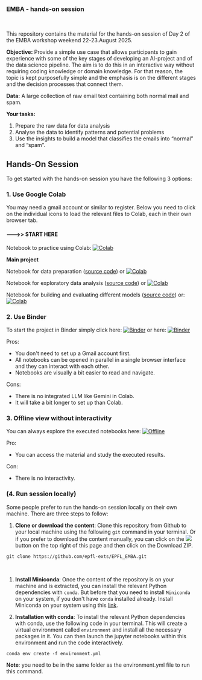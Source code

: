 
### EMBA - hands-on session

&nbsp;
&nbsp;

This repository contains the material for the hands-on session of Day 2 of the EMBA workshop weekend 22-23.August 2025.


**Objective:** Provide a simple use case that allows participants to gain experience with some of the key stages of developing an AI-project and of the data science pipeline. The aim is to do this in an interactive way without requiring coding knowledge or domain knowledge. For that reason, the topic is kept purposefully simple and the emphasis is on the different stages and the decision processes that connect them.  

**Data:**  A large collection of raw email text containing both normal mail and spam.

**Your tasks:** 
1. Prepare the raw data for data analysis
2. Analyse the data to identify patterns and potential problems
3. Use the insights to build a model that classifies the emails into “normal” and “spam”. 


## Hands-On Session

To get started with the hands-on session you have the following 3 options:

### 1. Use Google Colab   

You may need a gmail account or similar to register. Below you need to click on the individual icons to load the relevant files to Colab, each in their own browser tab.

#### --->> START HERE 
Notebook to practice using Colab:
[![Colab](https://colab.research.google.com/assets/colab-badge.svg)](https://colab.research.google.com/github/epfl-exts/EPFL_EMBA/blob/main/notebooks/colab_practice.ipynb) 

**Main project**

Notebook for data preparation ([source code](notebooks/data_preparation.ipynb)) or
[![Colab](https://colab.research.google.com/assets/colab-badge.svg)](https://colab.research.google.com/github/epfl-exts/EPFL_EMBA/blob/main/notebooks/data_preparation.ipynb) 

Notebook for exploratory data analysis ([source code](notebooks/EDA.ipynb)) or
[![Colab](https://colab.research.google.com/assets/colab-badge.svg)](https://colab.research.google.com/github/epfl-exts/EPFL_EMBA/blob/main/notebooks/EDA.ipynb) 

Notebook for building and evaluating different models ([source code](notebooks/supervised_learning.ipynb)) or:
[![Colab](https://colab.research.google.com/assets/colab-badge.svg)](https://colab.research.google.com/github/epfl-exts/EPFL_EMBA/blob/main/notebooks/supervised_learning.ipynb) 


### 2. Use Binder

To start the project in Binder simply click here: 
[![Binder](https://mybinder.org/badge_logo.svg)](https://mybinder.org/v2/gh/epfl-exts/EPFL_EMBA/HEAD)
or here:
[![Binder](https://mybinder.org/badge_logo.svg)](https://mybinder.org/v2/gh/epfl-exts/EPFL_EMBA/HEAD?urlpath=%2Fdoc%2Ftree%2Fhttps%3A%2F%2Fgithub.com%2Fepfl-exts%2FEPFL_EMBA%2Fblob%2Fmain%2Fnotebooks%2Fdata_preparation.ipynb)


Pros: 
* You don't need to set up a Gmail account first. 
* All notebooks can be opened in parallel in a single browser interface and they can interact with each other. 
* Notebooks are visually a bit easier to read and navigate.

Cons: 
* There is no integrated LLM like Gemini in Colab.
* It will take a bit longer to set up than Colab. 

### 3. Offline view without interactivity

You can always explore the executed notebooks here: 
[![Offline](https://img.shields.io/badge/Offline_View-Open-Blue.svg)](https://github.com/epfl-exts/EPFL_EMBA/blob/main/static)

Pro:
* You can access the material and study the executed results.

Con:
* There is no interactivity.

### (4. Run session locally)

Some people prefer to run the hands-on session locally on their own machine. There are three steps to follow:

1. **Clone or download the content**: Clone this repository from Github to your local machine using the following `git` command in your terminal. Or if you prefer to download the content manually, you can click on the ![](https://placehold.co/60x25/green/white?text=<>+Code) button on the top right of this page and then click on the Download ZIP.
```
git clone https://github.com/epfl-exts/EPFL_EMBA.git
```
<br>

1. **Install Miniconda**: Once the content of the repository is on your machine and is extracted, you can install the relevant Python dependencies with `conda`. But before that you need to install `Miniconda` on your system, if you don't have `conda` installed already. Install Miniconda on your system using this [link](https://docs.conda.io/en/latest/miniconda.html).

2. **Installation with conda**: To install the relevant Python dependencies with conda, use the following code in your terminal. This will create a virtual environment called `environment` and install all the necessary packages in it. You can then launch the jupyter notebooks within this environment and run the code interactively.

```
conda env create -f environment.yml
```

**Note**: you need to be in the same folder as the environment.yml file to run this command.